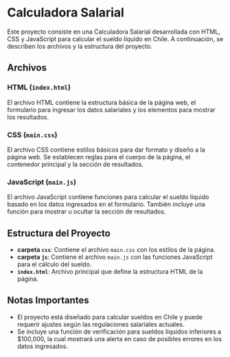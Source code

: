 # Calculadora Salarial

Este proyecto consiste en una Calculadora Salarial desarrollada con HTML, CSS y JavaScript para calcular el sueldo líquido en Chile. A continuación, se describen los archivos y la estructura del proyecto.

## Archivos

### HTML (`index.html`)

El archivo HTML contiene la estructura básica de la página web, el formulario para ingresar los datos salariales y los elementos para mostrar los resultados.

### CSS (`main.css`)

El archivo CSS contiene estilos básicos para dar formato y diseño a la página web. Se establecen reglas para el cuerpo de la página, el contenedor principal y la sección de resultados.

### JavaScript (`main.js`)

El archivo JavaScript contiene funciones para calcular el sueldo líquido basado en los datos ingresados en el formulario. También incluye una función para mostrar u ocultar la sección de resultados.

## Estructura del Proyecto

- **carpeta `css`**: Contiene el archivo `main.css` con los estilos de la página.
- **carpeta `js`**: Contiene el archivo `main.js` con las funciones JavaScript para el cálculo del sueldo.
- **`index.html`**: Archivo principal que define la estructura HTML de la página.

## Notas Importantes

- El proyecto está diseñado para calcular sueldos en Chile y puede requerir ajustes según las regulaciones salariales actuales.
- Se incluye una función de verificación para sueldos líquidos inferiores a $100,000, la cual mostrará una alerta en caso de posibles errores en los datos ingresados.